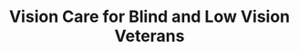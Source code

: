 ---
layout: page-breadcrumbs.html
title: Vision Care for Blind and Low Vision Veterans
display_title: ""
concurrence: ""
template: ""
lastupdate_override: ""
relatedlinks:
  - url: ""
    title: ""
    description: ""

---